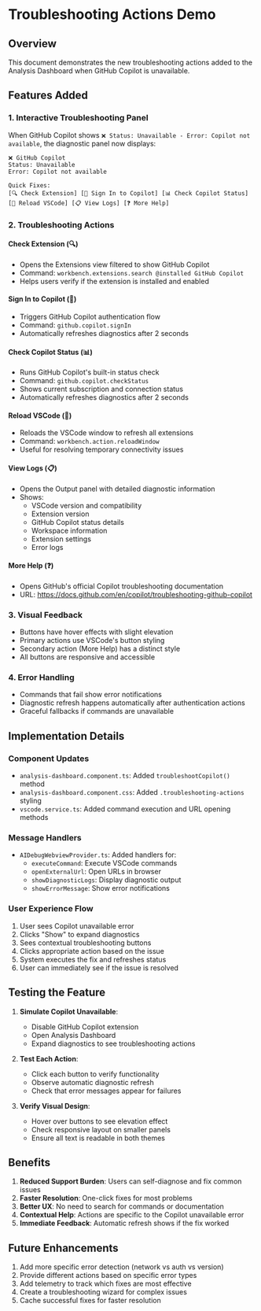 # Troubleshooting Actions Demo

## Overview
This document demonstrates the new troubleshooting actions added to the Analysis Dashboard when GitHub Copilot is unavailable.

## Features Added

### 1. Interactive Troubleshooting Panel
When GitHub Copilot shows `❌ Status: Unavailable - Error: Copilot not available`, the diagnostic panel now displays:

```
❌ GitHub Copilot
Status: Unavailable
Error: Copilot not available

Quick Fixes:
[🔍 Check Extension] [🔑 Sign In to Copilot] [📊 Check Copilot Status]
[🔄 Reload VSCode] [📋 View Logs] [❓ More Help]
```

### 2. Troubleshooting Actions

#### Check Extension (🔍)
- Opens the Extensions view filtered to show GitHub Copilot
- Command: `workbench.extensions.search @installed GitHub Copilot`
- Helps users verify if the extension is installed and enabled

#### Sign In to Copilot (🔑)
- Triggers GitHub Copilot authentication flow
- Command: `github.copilot.signIn`
- Automatically refreshes diagnostics after 2 seconds

#### Check Copilot Status (📊)
- Runs GitHub Copilot's built-in status check
- Command: `github.copilot.checkStatus`
- Shows current subscription and connection status
- Automatically refreshes diagnostics after 2 seconds

#### Reload VSCode (🔄)
- Reloads the VSCode window to refresh all extensions
- Command: `workbench.action.reloadWindow`
- Useful for resolving temporary connectivity issues

#### View Logs (📋)
- Opens the Output panel with detailed diagnostic information
- Shows:
  - VSCode version and compatibility
  - Extension version
  - GitHub Copilot status details
  - Workspace information
  - Extension settings
  - Error logs

#### More Help (❓)
- Opens GitHub's official Copilot troubleshooting documentation
- URL: https://docs.github.com/en/copilot/troubleshooting-github-copilot

### 3. Visual Feedback
- Buttons have hover effects with slight elevation
- Primary actions use VSCode's button styling
- Secondary action (More Help) has a distinct style
- All buttons are responsive and accessible

### 4. Error Handling
- Commands that fail show error notifications
- Diagnostic refresh happens automatically after authentication actions
- Graceful fallbacks if commands are unavailable

## Implementation Details

### Component Updates
- `analysis-dashboard.component.ts`: Added `troubleshootCopilot()` method
- `analysis-dashboard.component.css`: Added `.troubleshooting-actions` styling
- `vscode.service.ts`: Added command execution and URL opening methods

### Message Handlers
- `AIDebugWebviewProvider.ts`: Added handlers for:
  - `executeCommand`: Execute VSCode commands
  - `openExternalUrl`: Open URLs in browser
  - `showDiagnosticLogs`: Display diagnostic output
  - `showErrorMessage`: Show error notifications

### User Experience Flow
1. User sees Copilot unavailable error
2. Clicks "Show" to expand diagnostics
3. Sees contextual troubleshooting buttons
4. Clicks appropriate action based on the issue
5. System executes the fix and refreshes status
6. User can immediately see if the issue is resolved

## Testing the Feature

1. **Simulate Copilot Unavailable**:
   - Disable GitHub Copilot extension
   - Open Analysis Dashboard
   - Expand diagnostics to see troubleshooting actions

2. **Test Each Action**:
   - Click each button to verify functionality
   - Observe automatic diagnostic refresh
   - Check that error messages appear for failures

3. **Verify Visual Design**:
   - Hover over buttons to see elevation effect
   - Check responsive layout on smaller panels
   - Ensure all text is readable in both themes

## Benefits

1. **Reduced Support Burden**: Users can self-diagnose and fix common issues
2. **Faster Resolution**: One-click fixes for most problems
3. **Better UX**: No need to search for commands or documentation
4. **Contextual Help**: Actions are specific to the Copilot unavailable error
5. **Immediate Feedback**: Automatic refresh shows if the fix worked

## Future Enhancements

1. Add more specific error detection (network vs auth vs version)
2. Provide different actions based on specific error types
3. Add telemetry to track which fixes are most effective
4. Create a troubleshooting wizard for complex issues
5. Cache successful fixes for faster resolution